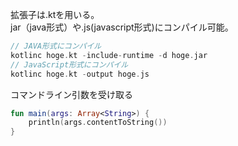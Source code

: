 拡張子は.ktを用いる。  
jar（java形式）や.js(javascript形式)にコンパイル可能。  

```kotlin
// JAVA形式にコンパイル
kotlinc hoge.kt -include-runtime -d hoge.jar
// JavaScript形式にコンパイル
kotlinc hoge.kt -output hoge.js
```

コマンドライン引数を受け取る  
```kotlin
fun main(args: Array<String>) {
    println(args.contentToString())
}
```
